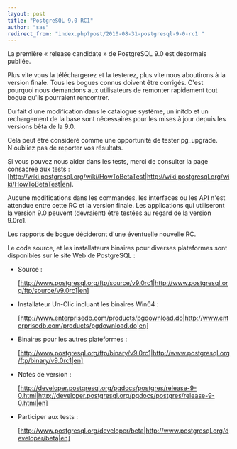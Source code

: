 ```yaml
---
layout: post
title: "PostgreSQL 9.0 RC1"
author: "sas"
redirect_from: "index.php?post/2010-08-31-postgresql-9-0-rc1 "
---
```





<!--more-->


La première « release candidate » de PostgreSQL 9.0 est désormais publiée. 



Plus vite vous la téléchargerez et la testerez, plus vite nous aboutirons à la version finale. Tous les bogues connus doivent être corrigés. C'est pourquoi nous demandons aux utilisateurs de remonter rapidement tout bogue qu'ils pourraient rencontrer.



Du fait d'une modification dans le catalogue système, un initdb et un rechargement de la base sont nécessaires pour les mises à jour depuis les versions bêta de la 9.0.

Cela peut être considéré comme une opportunité de tester pg_upgrade. N'oubliez pas de reporter vos résultats.



Si vous pouvez nous aider dans les tests, merci de consulter la page consacrée aux tests : [http://wiki.postgresql.org/wiki/HowToBetaTest|http://wiki.postgresql.org/wiki/HowToBetaTest|en].



Aucune modifications dans les commandes, les interfaces ou les API n'est attendue entre cette RC et la version finale. Les applications qui utiliseront la version 9.0 peuvent (devraient) être testées au regard de la version 9.0rc1. 



Les rapports de bogue décideront d'une éventuelle nouvelle RC.



Le code source, et les installateurs binaires pour diverses plateformes sont disponibles sur le site Web de PostgreSQL :

* Source :

  [http://www.postgresql.org/ftp/source/v9.0rc1|http://www.postgresql.org/ftp/source/v9.0rc1|en]

* Installateur Un-Clic incluant les binaires Win64 :

  [http://www.enterprisedb.com/products/pgdownload.do|http://www.enterprisedb.com/products/pgdownload.do|en]

* Binaires pour les autres plateformes :

  [http://www.postgresql.org/ftp/binary/v9.0rc1|http://www.postgresql.org/ftp/binary/v9.0rc1|en]

* Notes de version :

  [http://developer.postgresql.org/pgdocs/postgres/release-9-0.html|http://developer.postgresql.org/pgdocs/postgres/release-9-0.html|en]

* Participer aux tests :

  [http://www.postgresql.org/developer/beta|http://www.postgresql.org/developer/beta|en]